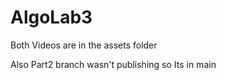 # AlgoLab3

Both Videos are in the assets folder

Also Part2 branch wasn't publishing so Its in main 
